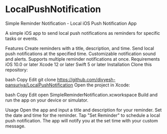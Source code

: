 # LocalPushNotification

Simple Reminder Notification - Local iOS Push Notification App

A simple iOS app to send local push notifications as reminders for specific tasks or events.

Features
Create reminders with a title, description, and time.
Send local push notifications at the specified time.
Customizable notification sound and alerts.
Supports multiple reminder notifications at once.
Requirements
iOS 10.0 or later
Xcode 12 or later
Swift 5 or later
Installation
Clone this repository:

bash
Copy
Edit
git clone https://github.com/divyesh-pansuriya/LocalPushNotification
Open the project in Xcode:

bash
Copy
Edit
open SimpleReminderNotification.xcworkspace
Build and run the app on your device or simulator.

Usage
Open the app and input a title and description for your reminder.
Set the date and time for the reminder.
Tap "Set Reminder" to schedule a local push notification.
The app will notify you at the set time with your custom message.
